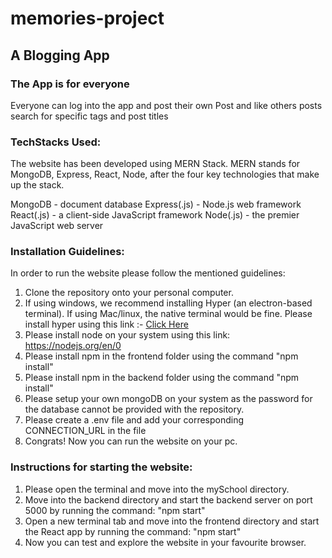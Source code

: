 # memories-project

## A Blogging App

### The App is for everyone

Everyone can log into the app and post their own Post and like others posts search for specific tags and post titles

### TechStacks Used:

The website has been developed using MERN Stack. MERN stands for MongoDB, Express, React, Node, after the four key technologies that make up the stack.

MongoDB - document database
Express(.js) - Node.js web framework
React(.js) - a client-side JavaScript framework
Node(.js) - the premier JavaScript web server

### Installation Guidelines:

In order to run the website please follow the mentioned guidelines:

1. Clone the repository onto your personal computer.
1. If using windows, we recommend installing Hyper (an electron-based terminal). If using Mac/linux, the native terminal would be fine. Please install hyper using this link :- [Click Here](https://hyper.is/)
1. Please install node on your system using this link: https://nodejs.org/en/0
1. Please install npm in the frontend folder using the command "npm install"
1. Please install npm in the backend folder using the command "npm install"
1. Please setup your own mongoDB on your system as the password for the database cannot be provided with the repository.
1. Please create a .env file and add your corresponding CONNECTION_URL in the file
1. Congrats! Now you can run the website on your pc.

### Instructions for starting the website:

1. Please open the terminal and move into the mySchool directory.
1. Move into the backend directory and start the backend server on port 5000 by running the command: "npm start"
1. Open a new terminal tab and move into the frontend directory and start the React app by running the command: "npm start"
1. Now you can test and explore the website in your favourite browser.
